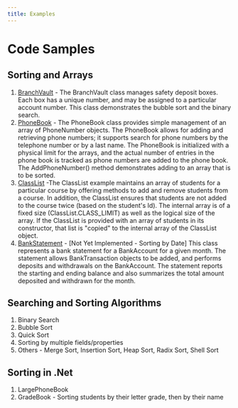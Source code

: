 ```yaml
---
title: Examples
---
```

# Code Samples

## Sorting and Arrays

1. [BranchVault](BranchVault.md) - The BranchVault class manages safety deposit boxes. Each box has a unique number, and may be assigned to a particular account number. This class demonstrates the bubble sort and the binary search.
2. [PhoneBook](PhoneBook.md) - The PhoneBook class provides simple management of an array of PhoneNumber objects. The PhoneBook allows for adding and retrieving phone numbers; it supports search for phone numbers by the telephone number or by a last name. The PhoneBook is initialized with a physical limit for the arrays, and the actual number of entries in the phone book is tracked as phone numbers are added to the phone book. The AddPhoneNumber() method demonstrates adding to an array that is to be sorted.
3. [ClassList](ClassList.md) -The ClassList example maintains an array of students for a particular course by offering methods to add and remove students from a course. In addition, the ClassList ensures that students are not added to the course twice (based on the student's Id). The internal array is of a fixed size (ClassList.CLASS_LIMIT) as well as the logical size of the array. If the ClassList is provided with an array of students in its constructor, that list is "copied" to the internal array of the ClassList object.
4. [BankStatement](BankStatement.md) - [Not Yet Implemented - Sorting by Date] This class represents a bank statement for a BankAccount for a given month. The statement allows BankTransaction objects to be added, and performs deposits and withdrawals on the BankAccount. The statement reports the starting and ending balance and also summarizes the total amount deposited and withdrawn for the month.

## Searching and Sorting Algorithms

1. Binary Search
1. Bubble Sort
1. Quick Sort
1. Sorting by multiple fields/properties
1. Others - Merge Sort, Insertion Sort, Heap Sort, Radix Sort, Shell Sort

## Sorting in .Net

1. LargePhoneBook
1. GradeBook - Sorting students by their letter grade, then by their name
